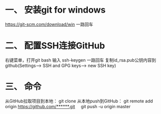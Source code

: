 # 一、 安装git for windows

https://git-scm.com/download/win 一路回车

# 二、 配置SSH连接GitHub

右键菜单，打开git bash
输入 ssh-keygen 一路回车
复制id_rsa.pub公钥内容到github(Settings--> SSH and GPG keys--> new SSH key)

# 三、 命令

从GitHub拉取项目到本地： git clone 
从本地push到GitHub： git remote add origin https://github.com/******.git
&nbsp;&nbsp;&nbsp;&nbsp;git push -u origin master


